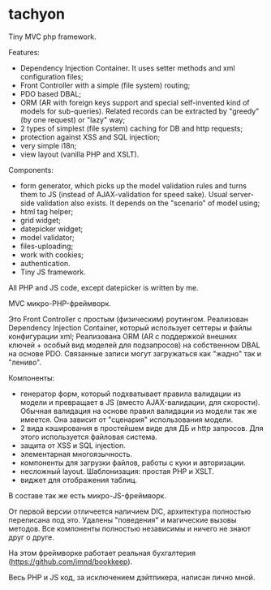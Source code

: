 # tachyon

Tiny MVC php framework.

Features:
- Dependency Injection Container. It uses setter methods and xml configuration files;
- Front Controller with a simple (file system) routing;
- PDO based DBAL;
- ORM (AR with foreign keys support and special self-invented kind of models for sub-queries). Related records can be extracted by "greedy" (by one request) or "lazy" way;
- 2 types of simplest (file system) caching for DB and http requests;
- protection against XSS and SQL injection;
- very simple i18n;
- view layout (vanilla PHP and XSLT).

Components:
- form generator, which picks up the model validation rules and turns them to JS (instead of AJAX-validation for speed sake). Usual server-side validation also exists. It depends on the "scenario" of model using;
- html tag helper;
- grid widget;
- datepicker widget;
- model validator;
- files-uploading;
- work with cookies;
- authentication.
- Tiny JS framework.

All PHP and JS code, except datepicker is written by me.


MVC микро-PHP-фреймворк.

Это Front Controller с простым (физическим) роутингом.
Реализован Dependency Injection Container, который использует сеттеры и файлы конфигурации xml;
Реализована ORM (AR с поддержкой внешних ключей + особый вид моделей для подзапросов) на собственном DBAL на основе PDO.
Связанные записи могут загружаться как "жадно" так и "лениво".

Компоненты:
- генератор форм, который подхватывает правила валидации из модели и превращает в JS (вместо AJAX-валидации, для скорости). Обычная валидация на основе правил валидации из модели так же имеется. Она зависит от "сценария" использования модели.
- 2 вида кэширования в простейшем виде для ДБ и http запросов. Для этого используется файловая система.
- защита от XSS и SQL injection.
- элементарная многоязычность.
- компоненты для загрузки файлов, работы с куки и авторизации.
- несложный layout. Шаблонизация: простая PHP и XSLT.
- виджет для отображения таблиц.

В составе так же есть микро-JS-фреймворк.

От первой версии отличеется наличием DIC, архитектура полностью переписана под это. Удалены "поведения" и магические вызовы методов. Все компоненты полностью независимы и ничего не знают друг о друге.

На этом фреймворке работает реальная бухгалтерия  (https://github.com/imnd/bookkeep).

Весь PHP и JS код, за исключением дэйтпикера, написан лично мной.
